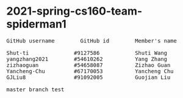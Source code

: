 # 2021-spring-cs160-team-spiderman1
<pre>
GitHub username        GitHub id        Member's name

Shut-ti              #9127586           Shuti Wang
yangzhang2021        #54610262          Yang Zhang
zizhaoguan           #54658087          Zizhao Guan
Yancheng-Chu         #67170053          Yancheng Chu
GJLiu8               #91092005          Guojian Liu

master branch test

</pre>
